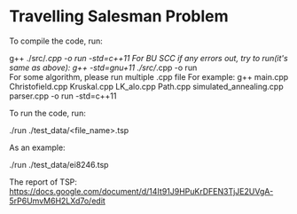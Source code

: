 
# Travelling Salesman Problem

To compile the code, run:

g++ ./src/*.cpp -o run -std=c++11
For BU SCC if any errors out, try to run(it's same as above):
g++ -std=gnu+11 ./src/*.cpp -o run    
For some algorithm, please run multiple .cpp file
For example: 
g++ main.cpp Christofield.cpp Kruskal.cpp LK_alo.cpp Path.cpp simulated_annealing.cpp parser.cpp -o run -std=c++11

To run the code, run:

./run ./test_data/<file_name>.tsp

As an example:

./run ./test_data/ei8246.tsp

The report of TSP:
https://docs.google.com/document/d/14It91J9HPuKrDFEN3TjJE2UVgA-5rP6UmvM6H2LXd7o/edit
